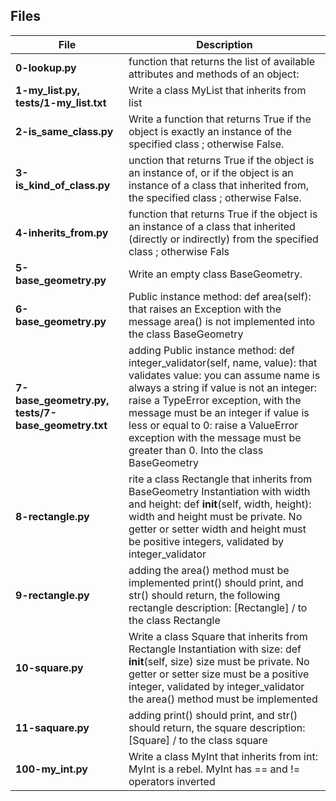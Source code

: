                                                                     
## Files

|             File               |             Description                  |
|--------------------------------| ---------------------------------------- |
|**0-lookup.py**| function that returns the list of available attributes and methods of an object:
|**1-my_list.py, tests/1-my_list.txt**| Write a class MyList that inherits from list
|**2-is_same_class.py**| Write a function that returns True if the object is exactly an instance of the specified class ; otherwise False.
|**3-is_kind_of_class.py**| unction that returns True if the object is an instance of, or if the object is an instance of a class that inherited from, the specified class ; otherwise False.
|**4-inherits_from.py**| function that returns True if the object is an instance of a class that inherited (directly or indirectly) from the specified class ; otherwise Fals
|**5-base_geometry.py**| Write an empty class BaseGeometry.
|**6-base_geometry.py**| Public instance method: def area(self): that raises an Exception with the message area() is not implemented into the class BaseGeometry
|**7-base_geometry.py, tests/7-base_geometry.txt**| adding Public instance method: def integer_validator(self, name, value): that validates value: you can assume name is always a string if value is not an integer: raise a TypeError exception, with the message <name> must be an integer if value is less or equal to 0: raise a ValueError exception with the message <name> must be greater than 0. Into the class BaseGeometry
|**8-rectangle.py**| rite a class Rectangle that inherits from BaseGeometry Instantiation with width and height: def __init__(self, width, height): width and height must be private. No getter or setter width and height must be positive integers, validated by integer_validator
|**9-rectangle.py**| adding the area() method must be implemented print() should print, and str() should return, the following rectangle description: [Rectangle] <width>/<height> to the class Rectangle
|**10-square.py**| Write a class Square that inherits from Rectangle Instantiation with size: def __init__(self, size) size must be private. No getter or setter size must be a positive integer, validated by integer_validator the area() method must be implemented
|**11-saquare.py**| adding print() should print, and str() should return, the square description: [Square] <width>/<height> to the class square
|**100-my_int.py**| Write a class MyInt that inherits from int: MyInt is a rebel. MyInt has == and != operators inverted